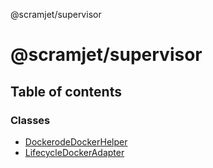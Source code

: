 @scramjet/supervisor

# @scramjet/supervisor

## Table of contents

### Classes

- [DockerodeDockerHelper](classes/dockerodedockerhelper.md)
- [LifecycleDockerAdapter](classes/lifecycledockeradapter.md)
